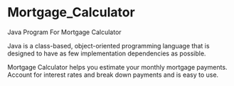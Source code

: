 # Mortgage_Calculator
Java Program For Mortgage Calculator

Java is a class-based, object-oriented programming language that is designed to have as few implementation dependencies as possible.

 Mortgage Calculator helps you estimate your monthly mortgage payments. Account for interest rates and break down payments and is easy to use.
